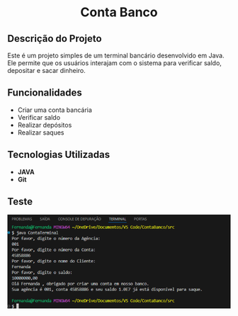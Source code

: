 <h1 align="center">Conta Banco</h1>

## Descrição do Projeto
Este é um projeto simples de um terminal bancário desenvolvido em Java. Ele permite que os usuários interajam com o sistema para verificar saldo, depositar e sacar dinheiro.

## Funcionalidades
- Criar uma conta bancária
- Verificar saldo
- Realizar depósitos
- Realizar saques

## Tecnologias Utilizadas
- **JAVA** 
- **Git**
  
## Teste
![Execução](https://github.com/AraujoTech1/conta-banco/blob/main/Captura%20de%20tela%202024-11-10%20151147.png)
